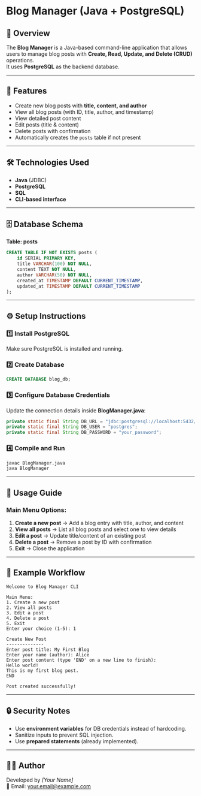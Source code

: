 # Blog Manager (Java + PostgreSQL)

## 📌 Overview
The **Blog Manager** is a Java-based command-line application that allows users to manage blog posts with **Create, Read, Update, and Delete (CRUD)** operations.  
It uses **PostgreSQL** as the backend database.

---

## 🚀 Features
- Create new blog posts with **title, content, and author**
- View all blog posts (with ID, title, author, and timestamp)
- View detailed post content
- Edit posts (title & content)
- Delete posts with confirmation
- Automatically creates the `posts` table if not present

---

## 🛠️ Technologies Used
- **Java** (JDBC)
- **PostgreSQL**
- **SQL**
- **CLI-based interface**

---

## 🗄️ Database Schema
**Table: posts**
```sql
CREATE TABLE IF NOT EXISTS posts (
    id SERIAL PRIMARY KEY,
    title VARCHAR(100) NOT NULL,
    content TEXT NOT NULL,
    author VARCHAR(50) NOT NULL,
    created_at TIMESTAMP DEFAULT CURRENT_TIMESTAMP,
    updated_at TIMESTAMP DEFAULT CURRENT_TIMESTAMP
);
```

---

## ⚙️ Setup Instructions

### 1️⃣ Install PostgreSQL
Make sure PostgreSQL is installed and running.

### 2️⃣ Create Database
```sql
CREATE DATABASE blog_db;
```

### 3️⃣ Configure Database Credentials
Update the connection details inside **BlogManager.java**:
```java
private static final String DB_URL = "jdbc:postgresql://localhost:5432/blog_db";
private static final String DB_USER = "postgres";
private static final String DB_PASSWORD = "your_password";
```

### 4️⃣ Compile and Run
```bash
javac BlogManager.java
java BlogManager
```

---

## 📖 Usage Guide

### Main Menu Options:
1. **Create a new post** → Add a blog entry with title, author, and content  
2. **View all posts** → List all blog posts and select one to view details  
3. **Edit a post** → Update title/content of an existing post  
4. **Delete a post** → Remove a post by ID with confirmation  
5. **Exit** → Close the application  

---

## 📂 Example Workflow
```
Welcome to Blog Manager CLI

Main Menu:
1. Create a new post
2. View all posts
3. Edit a post
4. Delete a post
5. Exit
Enter your choice (1-5): 1

Create New Post
--------------
Enter post title: My First Blog
Enter your name (author): Alice
Enter post content (type 'END' on a new line to finish):
Hello world!
This is my first blog post.
END

Post created successfully!
```

---

## 🔒 Security Notes
- Use **environment variables** for DB credentials instead of hardcoding.  
- Sanitize inputs to prevent SQL injection.  
- Use **prepared statements** (already implemented).  

---

## 👨‍💻 Author
Developed by *[Your Name]*  
📧 Email: your.email@example.com  

